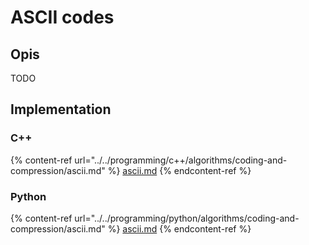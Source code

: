 # ASCII codes

## Opis

TODO

## Implementation

### C++

{% content-ref url="../../programming/c++/algorithms/coding-and-compression/ascii.md" %}
[ascii.md](../../programming/c++/algorithms/coding-and-compression/ascii.md)
{% endcontent-ref %}

### Python

{% content-ref url="../../programming/python/algorithms/coding-and-compression/ascii.md" %}
[ascii.md](../../programming/python/algorithms/coding-and-compression/ascii.md)
{% endcontent-ref %}
